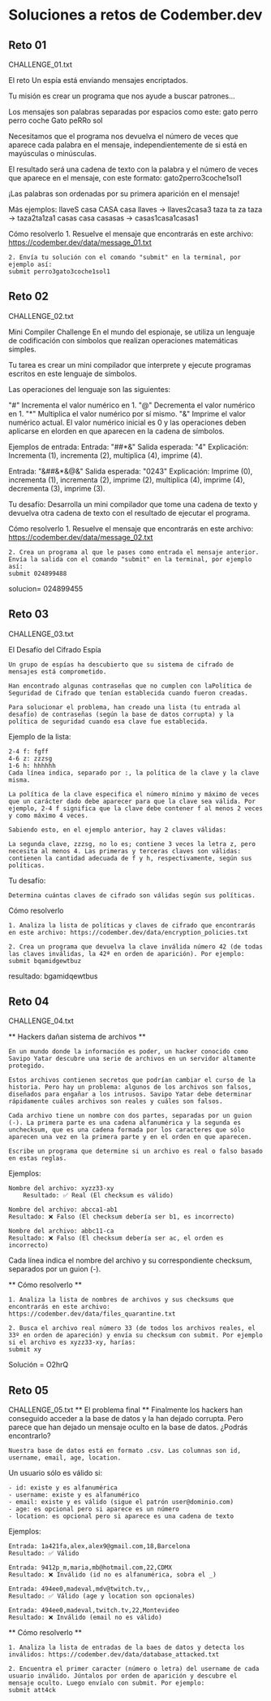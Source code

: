 # Soluciones a retos de Codember.dev

## Reto 01

CHALLENGE_01.txt

El reto
Un espía está enviando mensajes encriptados.

Tu misión es crear un programa que nos ayude a buscar patrones...

Los mensajes son palabras separadas por espacios como este:
gato perro perro coche Gato peRRo sol

Necesitamos que el programa nos devuelva el número de veces que aparece cada palabra en el mensaje, independientemente de si está en mayúsculas o minúsculas.

El resultado será una cadena de texto con la palabra y el número de veces que aparece en el mensaje, con este formato:
gato2perro3coche1sol1

¡Las palabras son ordenadas por su primera aparición en el mensaje!

Más ejemplos:
    llaveS casa CASA casa llaves -> llaves2casa3
    taza ta za taza -> taza2ta1za1
    casas casa casasas -> casas1casa1casas1

Cómo resolverlo 
    1. Resuelve el mensaje que encontrarás en este archivo: https://codember.dev/data/message_01.txt

    2. Envía tu solución con el comando "submit" en la terminal, por ejemplo así:
    submit perro3gato3coche1sol1



## Reto 02

CHALLENGE_02.txt

Mini Compiler Challenge
En el mundo del espionaje, se utiliza un lenguaje de codificación con símbolos que realizan operaciones matemáticas simples.

Tu tarea es crear un mini compilador que interprete y ejecute programas escritos en este lenguaje de símbolos.

Las operaciones del lenguaje son las siguientes:

"#" Incrementa el valor numérico en 1.
"@" Decrementa el valor numérico en 1.
"*" Multiplica el valor numérico por sí mismo.
"&" Imprime el valor numérico actual.
El valor numérico inicial es 0 y las operaciones deben aplicarse en elorden en que aparecen en la cadena de símbolos.

Ejemplos de entrada:
    Entrada: "##*&"
    Salida esperada: "4"
    Explicación: Incrementa (1), incrementa (2), multiplica (4), imprime (4).

Entrada: "&##&*&@&"
Salida esperada: "0243"
Explicación: Imprime (0), incrementa (1), incrementa (2), imprime (2), multiplica (4), imprime (4), decrementa (3), imprime (3).

Tu desafío:
    Desarrolla un mini compilador que tome una cadena de texto y devuelva otra cadena de texto con el resultado de ejecutar el programa.

Cómo resolverlo
    1. Resuelve el mensaje que encontrarás en este archivo: https://codember.dev/data/message_02.txt

    2. Crea un programa al que le pases como entrada el mensaje anterior. Envía la salida con el comando "submit" en la terminal, por ejemplo así:
    submit 024899488

solucion= 024899455

## Reto 03

CHALLENGE_03.txt

El Desafío del Cifrado Espía

    Un grupo de espías ha descubierto que su sistema de cifrado de mensajes está comprometido.

    Han encontrado algunas contraseñas que no cumplen con laPolítica de Seguridad de Cifrado que tenían establecida cuando fueron creadas.

    Para solucionar el problema, han creado una lista (tu entrada al desafío) de contraseñas (según la base de datos corrupta) y la política de seguridad cuando esa clave fue establecida.

Ejemplo de la lista:

    2-4 f: fgff
    4-6 z: zzzsg
    1-6 h: hhhhhh
    Cada línea indica, separado por :, la política de la clave y la clave misma.

    La política de la clave especifica el número mínimo y máximo de veces que un carácter dado debe aparecer para que la clave sea válida. Por ejemplo, 2-4 f significa que la clave debe contener f al menos 2 veces y como máximo 4 veces.

    Sabiendo esto, en el ejemplo anterior, hay 2 claves válidas:

    La segunda clave, zzzsg, no lo es; contiene 3 veces la letra z, pero necesita al menos 4. Las primeras y terceras claves son válidas: contienen la cantidad adecuada de f y h, respectivamente, según sus políticas.

Tu desafío:

    Determina cuántas claves de cifrado son válidas según sus políticas.

Cómo resolverlo

    1. Analiza la lista de políticas y claves de cifrado que encontrarás en este archivo: https://codember.dev/data/encryption_policies.txt

    2. Crea un programa que devuelva la clave inválida número 42 (de todas las claves inválidas, la 42ª en orden de aparición). Por ejemplo:
    submit bqamidgewtbuz

resultado: bgamidqewtbus

## Reto 04

CHALLENGE_04.txt

** Hackers dañan sistema de archivos **

    En un mundo donde la información es poder, un hacker conocido como Savipo Yatar descubre una serie de archivos en un servidor altamente protegido.

    Estos archivos contienen secretos que podrían cambiar el curso de la historia. Pero hay un problema: algunos de los archivos son falsos, diseñados para engañar a los intrusos. Savipo Yatar debe determinar rápidamente cuáles archivos son reales y cuáles son falsos.

    Cada archivo tiene un nombre con dos partes, separadas por un guion (-). La primera parte es una cadena alfanumérica y la segunda es unchecksum, que es una cadena formada por los caracteres que sólo aparecen una vez en la primera parte y en el orden en que aparecen.

    Escribe un programa que determine si un archivo es real o falso basado en estas reglas.

Ejemplos:

    Nombre del archivo: xyzz33-xy
        Resultado: ✅ Real (El checksum es válido)

    Nombre del archivo: abcca1-ab1
    Resultado: ❌ Falso (El checksum debería ser b1, es incorrecto)

    Nombre del archivo: abbc11-ca
    Resultado: ❌ Falso (El checksum debería ser ac, el orden es incorrecto)

Cada línea indica el nombre del archivo y su correspondiente checksum, separados por un guion (-).

** Cómo resolverlo **

    1. Analiza la lista de nombres de archivos y sus checksums que encontrarás en este archivo: https://codember.dev/data/files_quarantine.txt

    2. Busca el archivo real número 33 (de todos los archivos reales, el 33º en orden de apareción) y envía su checksum con submit. Por ejemplo si el archivo es xyzz33-xy, harías:
    submit xy

Solución = O2hrQ

## Reto 05

CHALLENGE_05.txt
** El problema final **
    Finalmente los hackers han conseguido acceder a la base de datos y la han dejado corrupta. Pero parece que han dejado un mensaje oculto en la base de datos. ¿Podrás encontrarlo?

    Nuestra base de datos está en formato .csv. Las columnas son id, username, email, age, location.

Un usuario sólo es válido si:

    - id: existe y es alfanumérica
    - username: existe y es alfanumérico
    - email: existe y es válido (sigue el patrón user@dominio.com)
    - age: es opcional pero si aparece es un número
    - location: es opcional pero si aparece es una cadena de texto

Ejemplos:

    Entrada: 1a421fa,alex,alex9@gmail.com,18,Barcelona
    Resultado: ✅ Válido

    Entrada: 9412p_m,maria,mb@hotmail.com,22,CDMX
    Resultado: ❌ Inválido (id no es alfanumérica, sobra el _)

    Entrada: 494ee0,madeval,mdv@twitch.tv,,
    Resultado: ✅ Válido (age y location son opcionales)

    Entrada: 494ee0,madeval,twitch.tv,22,Montevideo
    Resultado: ❌ Inválido (email no es válido)

** Cómo resolverlo **

    1. Analiza la lista de entradas de la baes de datos y detecta los inválidos: https://codember.dev/data/database_attacked.txt

    2. Encuentra el primer caracter (número o letra) del username de cada usuario inválido. Júntalos por orden de aparición y descubre el mensaje oculto. Luego envíalo con submit. Por ejemplo:
    submit att4ck
